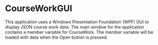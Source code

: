 # CourseWorkGUI

This application uses a Windows Presentation Foundation (WPF) GUI to display
JSON course work data. The main window for the application contains a member
variable for CourseWork. The member variable will be loaded with data when
the Open button is pressed.
